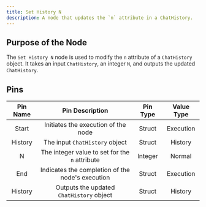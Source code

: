 ```yaml
---
title: Set History N
description: A node that updates the `n` attribute in a ChatHistory.
---
```


## Purpose of the Node
The `Set History N` node is used to modify the `n` attribute of a `ChatHistory` object. It takes an input `ChatHistory`, an integer `N`, and outputs the updated `ChatHistory`.

## Pins
| Pin Name | Pin Description | Pin Type | Value Type |
|:----------:|:-------------:|:------:|:------:|
| Start | Initiates the execution of the node | Struct | Execution |
| History | The input `ChatHistory` object | Struct | History |
| N | The integer value to set for the `n` attribute | Integer | Normal |
| End | Indicates the completion of the node's execution | Struct | Execution |
| History | Outputs the updated `ChatHistory` object | Struct | History |